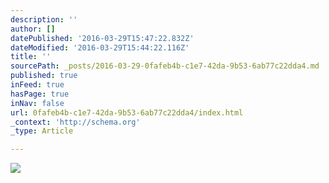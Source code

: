 ```yaml
---
description: ''
author: []
datePublished: '2016-03-29T15:47:22.832Z'
dateModified: '2016-03-29T15:44:22.116Z'
title: ''
sourcePath: _posts/2016-03-29-0fafeb4b-c1e7-42da-9b53-6ab77c22dda4.md
published: true
inFeed: true
hasPage: true
inNav: false
url: 0fafeb4b-c1e7-42da-9b53-6ab77c22dda4/index.html
_context: 'http://schema.org'
_type: Article

---
```

![](https://the-grid-user-content.s3-us-west-2.amazonaws.com/42d55d9f-5f0b-40cb-908f-75207493341a.png)